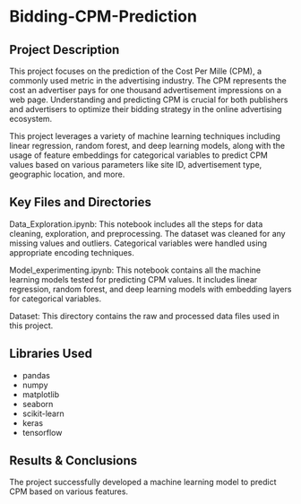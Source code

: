 # Bidding-CPM-Prediction

## Project Description

This project focuses on the prediction of the Cost Per Mille (CPM), a commonly used metric in the advertising industry. The CPM represents the cost an advertiser pays for one thousand advertisement impressions on a web page. Understanding and predicting CPM is crucial for both publishers and advertisers to optimize their bidding strategy in the online advertising ecosystem.

This project leverages a variety of machine learning techniques including linear regression, random forest, and deep learning models, along with the usage of feature embeddings for categorical variables to predict CPM values based on various parameters like site ID, advertisement type, geographic location, and more.

##  Key Files and Directories

Data_Exploration.ipynb: This notebook includes all the steps for data cleaning, exploration, and preprocessing. The dataset was cleaned for any missing values and outliers. Categorical variables were handled using appropriate encoding techniques.

Model_experimenting.ipynb: This notebook contains all the machine learning models tested for predicting CPM values. It includes linear regression, random forest, and deep learning models with embedding layers for categorical variables.

Dataset: This directory contains the raw and processed data files used in this project.

## Libraries Used
- pandas
- numpy
- matplotlib
- seaborn
- scikit-learn
- keras
- tensorflow

## Results & Conclusions
The project successfully developed a machine learning model to predict CPM based on various features.
